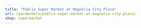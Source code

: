 ```yaml
---
title: "Publix Super Market at Magnolia City Place"
url: /gardendale/publix-super-market-at-magnolia-city-place/
shop: supermarket
---
```

